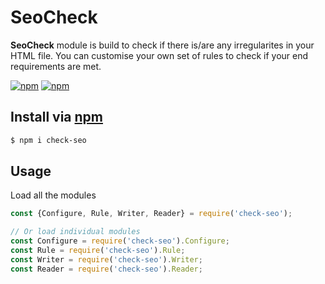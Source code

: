# SeoCheck

**SeoCheck** module is build to check if there is/are any irregularites in your HTML file. You can customise your own set of rules to check if your end requirements are met.

[![npm](https://img.shields.io/badge/npm-v6.0.1-brightgreen.svg)](https://npmjs.com/package/check-seo)
[![npm](https://img.shields.io/badge/node-8.5.0-orange.svg)](https://npmjs.com/package/check-seo)

## Install via [npm](https://npmjs.com)

```sh
$ npm i check-seo
```

## Usage

Load all the modules

```javascript
const {Configure, Rule, Writer, Reader} = require('check-seo');

// Or load individual modules 
const Configure = require('check-seo').Configure;
const Rule = require('check-seo').Rule;
const Writer = require('check-seo').Writer;
const Reader = require('check-seo').Reader;

```
